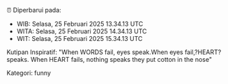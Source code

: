⏰ Diperbarui pada:
- WIB: Selasa, 25 Februari 2025 13.34.13 UTC
- WITA: Selasa, 25 Februari 2025 14.34.13 UTC
- WIT: Selasa, 25 Februari 2025 15.34.13 UTC

Kutipan Inspiratif:
"When WORDS fail, eyes speak.When eyes fail,?HEART? speaks. When HEART fails, nothing speaks they put cotton in the nose"


Kategori: funny

